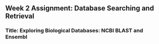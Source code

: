 ## Week 2 Assignment: Database Searching and Retrieval

### Title: Exploring Biological Databases: NCBI BLAST and Ensembl
